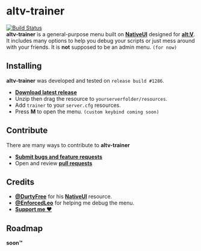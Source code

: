 # altv-trainer
[![Build Status](https://travis-ci.org/Jayreen58/altv-trainer.svg?branch=master)](https://travis-ci.org/Jayreen58/altv-trainer)  
**altv-trainer** is a general-purpose menu built on **[NativeUI](https://github.com/DurtyFree/alt-V-NativeUI)** designed for **[alt:V](https://altv.mp/#/)**. It includes many options to help you debug your scripts or just mess around with your friends. It is **not** supposed to be an admin menu. `(for now)`  
## Installing
**altv-trainer** was developed and tested on `release build #1286`.
- **[Download latest release](https://github.com/Jayreen58/altv-trainer/releases/latest)**
- Unzip then drag the resource to `yourserverfolder/resources`.
- Add `trainer` to your `server.cfg` resources.
- Press **M** to open the menu. `(custom keybind coming soon)`

## Contribute
There are many ways to contribute to **altv-trainer**
- **[Submit bugs and feature requests](https://github.com/Jayreen58/altv-trainer/issues)**
- Open and review **[pull requests](https://github.com/Jayreen58/altv-trainer/pulls)**

## Credits
- **[@DurtyFree](https://github.com/DurtyFree)** for his **[NativeUI](https://github.com/DurtyFree/alt-V-NativeUI)** resource.  
- **[@EnforcedLeo](https://github.com/EnforcedLeo)** for helping me debug the menu.
- **[Support me ❤️](https://www.paypal.com/paypalme/jayreen58)**

## Roadmap
**soon™**
